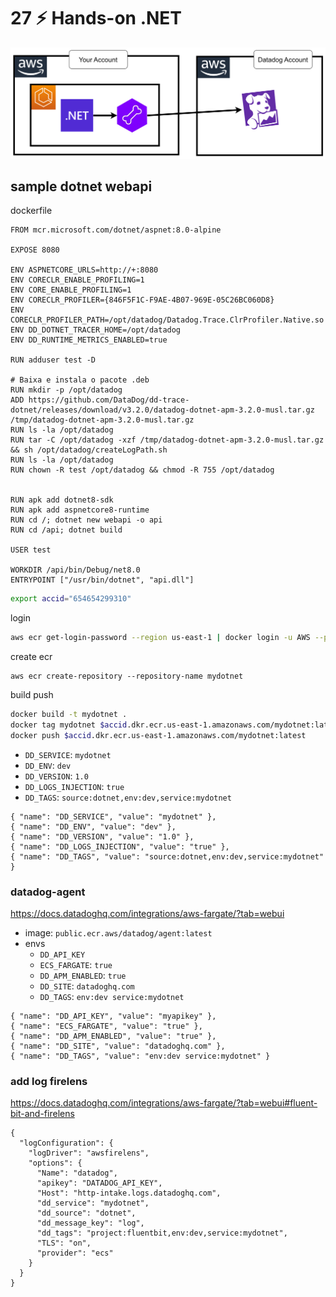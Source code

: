 # 27 ⚡ Hands-on .NET

![](../imgs/fab5a7169a91415f8ace79994c978dc6.png)

## sample dotnet webapi

dockerfile

```
FROM mcr.microsoft.com/dotnet/aspnet:8.0-alpine

EXPOSE 8080

ENV ASPNETCORE_URLS=http://+:8080
ENV CORECLR_ENABLE_PROFILING=1
ENV CORE_ENABLE_PROFILING=1
ENV CORECLR_PROFILER={846F5F1C-F9AE-4B07-969E-05C26BC060D8}
ENV CORECLR_PROFILER_PATH=/opt/datadog/Datadog.Trace.ClrProfiler.Native.so
ENV DD_DOTNET_TRACER_HOME=/opt/datadog
ENV DD_RUNTIME_METRICS_ENABLED=true

RUN adduser test -D

# Baixa e instala o pacote .deb
RUN mkdir -p /opt/datadog
ADD https://github.com/DataDog/dd-trace-dotnet/releases/download/v3.2.0/datadog-dotnet-apm-3.2.0-musl.tar.gz /tmp/datadog-dotnet-apm-3.2.0-musl.tar.gz
RUN ls -la /opt/datadog
RUN tar -C /opt/datadog -xzf /tmp/datadog-dotnet-apm-3.2.0-musl.tar.gz && sh /opt/datadog/createLogPath.sh
RUN ls -la /opt/datadog
RUN chown -R test /opt/datadog && chmod -R 755 /opt/datadog


RUN apk add dotnet8-sdk
RUN apk add aspnetcore8-runtime
RUN cd /; dotnet new webapi -o api
RUN cd /api; dotnet build

USER test

WORKDIR /api/bin/Debug/net8.0
ENTRYPOINT ["/usr/bin/dotnet", "api.dll"]
```

```bash
export accid="654654299310"
```

login
```bash
aws ecr get-login-password --region us-east-1 | docker login -u AWS --password-stdin $accid.dkr.ecr.us-east-1.amazonaws.com
```

create ecr
```
aws ecr create-repository --repository-name mydotnet
```

build push
```bash
docker build -t mydotnet .
docker tag mydotnet $accid.dkr.ecr.us-east-1.amazonaws.com/mydotnet:latest
docker push $accid.dkr.ecr.us-east-1.amazonaws.com/mydotnet:latest
```

* `DD_SERVICE`: `mydotnet`
* `DD_ENV`: `dev`
* `DD_VERSION`: `1.0`
* `DD_LOGS_INJECTION`: `true`
* `DD_TAGS`: `source:dotnet,env:dev,service:mydotnet`

```
{ "name": "DD_SERVICE", "value": "mydotnet" },
{ "name": "DD_ENV", "value": "dev" },
{ "name": "DD_VERSION", "value": "1.0" },
{ "name": "DD_LOGS_INJECTION", "value": "true" },
{ "name": "DD_TAGS", "value": "source:dotnet,env:dev,service:mydotnet" }
```

### datadog-agent

https://docs.datadoghq.com/integrations/aws-fargate/?tab=webui

* image: `public.ecr.aws/datadog/agent:latest`
* envs
  * `DD_API_KEY`
  * `ECS_FARGATE`: `true`
  * `DD_APM_ENABLED`: `true`
  * `DD_SITE`: `datadoghq.com`
  * `DD_TAGS`: `env:dev service:mydotnet`
  
```
{ "name": "DD_API_KEY", "value": "myapikey" },
{ "name": "ECS_FARGATE", "value": "true" },
{ "name": "DD_APM_ENABLED", "value": "true" },
{ "name": "DD_SITE", "value": "datadoghq.com" },
{ "name": "DD_TAGS", "value": "env:dev service:mydotnet" }
```

### add log firelens

https://docs.datadoghq.com/integrations/aws-fargate/?tab=webui#fluent-bit-and-firelens

```
{
  "logConfiguration": {
    "logDriver": "awsfirelens",
    "options": {
      "Name": "datadog",
      "apikey": "DATADOG_API_KEY",
      "Host": "http-intake.logs.datadoghq.com",
      "dd_service": "mydotnet",
      "dd_source": "dotnet",
      "dd_message_key": "log",
      "dd_tags": "project:fluentbit,env:dev,service:mydotnet",
      "TLS": "on",
      "provider": "ecs"
    }
  }
}
```

